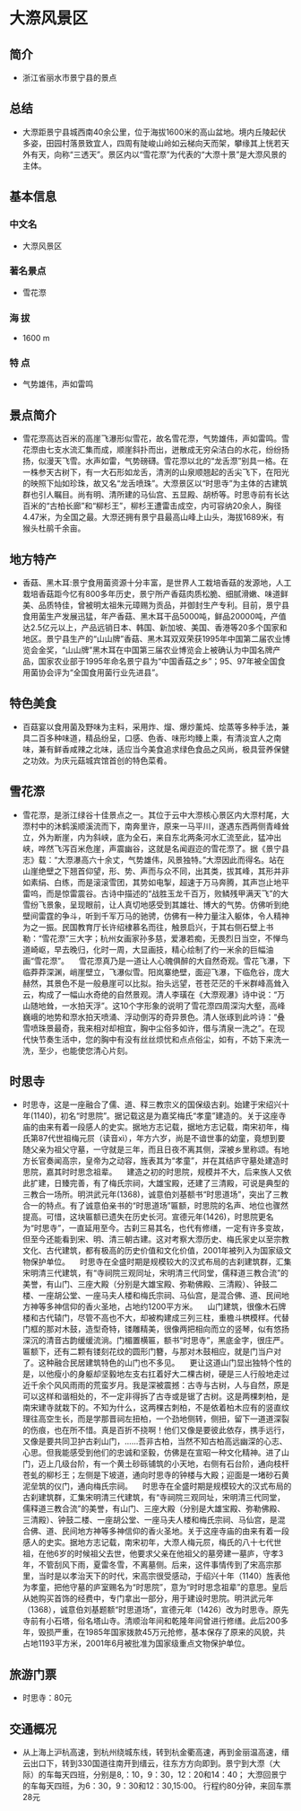 # 大漈风景区
## 简介
- 浙江省丽水市景宁县的景点
## 总结
- 大漈距景宁县城西南40余公里，位于海拔1600米的高山盆地。境内丘陵起伏多姿，田园村落景致宜人，四周有陡峻山岭如云梯向天而架，攀缘其上恍若天外有天，向称“三透天”。景区内以“雪花漈”为代表的“大漈十景”是大漈风景的主体。
## 基本信息
### 中文名
- 大漈风景区
### 著名景点
- 雪花漈
### 海    拔
- 1600 m
### 特    点
- 气势雄伟，声如雷鸣
## 景点简介
- 雪花漈高达百米的高崖飞瀑形似雪花，故名雪花漈，气势雄伟，声如雷鸣。雪花漈由七支水流汇集而成，顺崖斜扑而出，迸散成无穷朵洁白的水花，纷纷扬扬，似漫天飞雪。水声如雷，气势磅礴。雪花漈以北的“龙舌漈”别具一格。在一株参天古树下，有一大石形如龙舌，清洌的山泉顺翘起的舌尖飞下，在阳光的映照下灿如珍珠，故又名“龙舌喷珠”。大漈景区以“时思寺”为主体的古建筑群也引人瞩目。尚有明、清所建的马仙宫、五显殿、胡桥等。时思寺前有长达百米的“古柏长廊”和“柳杉王”，柳杉王遭雷击成空，内可容纳20余人，胸径4.47米，为全国之最。大漈还拥有景宁县最高山峰上山头，海拔1689米，有猴头杜鹃千余亩。
## 地方特产
- 香菇、黑木耳:景宁食用菌资源十分丰富，是世界人工栽培香菇的发源地，人工栽培香菇距今忆有800多年历史，景宁所产香菇肉质松脆、细腻滑嫩、味道鲜美、品质特佳，曾被明太祖朱元璋赐为贡品，并御封生产专利。目前，景宁县食用菌生产发展迅猛，年产香菇、黑木耳干品5000吨，鲜品20000吨，产值达2.5亿元以上，产品远销日本、韩国、新加坡、美国、香港等20多个国家和地区。景宁县生产的“山山牌”香菇、黑木耳双双荣获1995年中国第二届农业博览会金奖，“山山牌”黑木耳在中国第三届农业博览会上被确认为中国名牌产品，国家农业部于1995年命名景宁县为“中国香菇之乡”；95、97年被全国食用菌协会评为“全国食用菌行业先进县”。
## 特色美食
- 百菇宴以食用菌及野味为主料，采用炸、熘、爆炒薰炖、烩蒸等多种手法，兼具二百多种味道，精品纷呈，口感、色香、味形均臻上乘，有清淡宜人之南味，兼有鲜香咸辣之北味，适应当今美食追求绿色食品之风尚，极具营养保健之功效。为庆元菇城宾馆首创的特色菜肴。
## 雪花漈
- 雪花漈，是浙江绿谷十佳景点之一。其位于云中大漈核心景区内大漈村尾，大漈村中的沐鹤溪顺溪流而下，南奔里许，原来一马平川，遂遇东西两侧青峰耸立，外为断崖，内为斜峡，底为全石，来自东北两条河水汇流至此，猛冲出峡，哗然飞泻百米危崖，声震幽谷，这就是名闻遐迩的雪花漈了。据《景宁县志》载：“大漈瀑高六十余丈，气势雄伟，风景独特。”大漈因此而得名。站在山崖绝壁之下翘首仰望，形、势、声而与众不同，出其类，拔其峰，其形并非如素绢、白练，而是滚滚雪团，其势如电掣，超速于万马奔腾，其声岂止地平雷呜，而是惊雷震谷。古诗中描述的“战胜玉龙千百万，败鳞残甲满天飞”的大雪纷飞景象，呈现眼前，让人真切地感受到其雄壮、博大的气势。仿佛听到绝壁间雷霆的争斗，听到千军万马的驰骋，仿佛有一种力量注入躯体，令人精神为之一振。民国教育厅长许绍棣慕名而往，触景启兴，于其右侧石壁上书勒：“雪花漈”三大字；杭州女画家孙多慈，爱瀑若痴，无畏烈日当空，不惮鸟道崎岖，早去晚归，化时一周，大显画技，精心绘制了约一米余的巨幅油画“雪花漈”。 　雪花漈真乃是一道让人心魄俱醉的大自然奇观。雪花飞瀑，下临莽莽深渊，峭崖壁立，飞瀑似雪。阳岚寨绝壁，面迎飞瀑，下临危谷，庞大赫然，其景色不是一般悬崖可以比拟。抬头远望，苍苍茫茫的千米群峰高耸入云，构成了一幅山水奇绝的自然景观。清人李璜在《大漈观瀑》诗中说：“万山随地耸，一水拍天浮”。这10个字形象的说明了雪花漈四周深沟大壑，高峰巍峨的地势和漈水拍天喷涌、浮动倒泻的奇异景色。清人张琢到此吟诗：“叠雪喷珠景最奇，我来相对却相宜，胸中尘俗多如许，借与清泉一洗之”。在现代快节奏生活中，您的胸中有没有丝丝烦忧和点点俗尘，如有，不妨下来洗一洗，至少，也能使您清心片刻。
## 时思寺
- 时思寺，这是一座融合了儒、道、释三教宗义的国保级古刹。始建于宋绍兴十年(1140)，初名“时思院”。据记载这是为嘉奖梅氏“孝童”建造的。关于这座寺庙的由来有着一段感人的史实。据地方志记载，据地方志记载，南宋初年，梅氏第87代世祖梅元屃（读音xì），年方六岁，尚是不谙世事的幼童，竟想到要随父亲为祖父守墓，一守就是三年，而且日夜不离其侧，深被乡里称颂。有地方长官奏闻高宗，皇帝为之动容，旌表其为“孝童”，并在其结庐守墓处建造时思院，嘉其时时思念祖辈。 　建造之初的时思院，规模并不大，后来族人又依此扩建，日臻完善，有了梅氏宗祠，大雄宝殿，还建了三清殿，可说是典型的三教合一场所。明洪武元年(1368)，诚意伯刘基额书“时思道场”，突出了三教合一的特点。有了诚意伯亲书的“时思道场”匾额，时思院的名声、地位也骤然提高。可惜，这块匾额已遗失在历史长河。宣德元年(1426)，时思院更名为“时思寺”，一直延用至今。古刹三易其名，也代有修缮，一定有许多变故，但至今还能看到宋、明、清三朝古建。这对考察大漈历史、梅氏家史以至宗教文化、古代建筑，都有极高的历史价值和文化价值，2001年被列入为国家级文物保护单位。 　时思寺在全盛时期是规模较大的汉式布局的古刹建筑群，汇集宋明清三代建筑，有“寺祠院三观同址，宋明清三代同堂，儒释道三教合流”的美誉，有山门、三座大殿（分别是大雄宝殿、弥勒佛殿、三清殿）、钟鼓二楼、一座胡公堂、一座马夫人楼和梅氏宗祠、马仙宫，是混合佛、道、民间地方神等多神信仰的香火圣地，占地约1200平方米。 　山门建筑，很像木石牌楼和古代辕门，尽管不高也不大，却被构建成三列三柱，重檐斗栱模样。代替门框的那对木鼓，造型奇特，镂雕精美，很像两把相向而立的竖琴，似有悠扬深沉的清音古韵缓缓流淌。门楣置横匾，额书“时思寺”，黑底金字，很庄严。匾额下，还有二颗有镂刻花纹的圆形门簪，与那对木鼓相应，就是门当户对了。这种融合民居建筑特色的山门也不多见。 　更让这道山门显出独特个性的是，以他瘦小的身躯却坚毅地左支右扛着好大二棵古树，硬是三人行般地走过近千余个风风雨雨的荒蛮岁月。我是深被震撼：古寺与古树，人与自然，原是可以这样和谐相处的，不一定非得拆了古寺或是锯了古树。这是两棵刺柏，是南宋建寺就栽下的。不知为什么，这两棵古刺柏，不是依着柏木应有的竖直纹理往高空生长，而是学那晋祠左扭柏，一个劲地侧转，侧扭，留下一道道深裂的伤痕，也在所不惜。真是百折不挠啊！他们又像是要彼此依存，携手远行，又像是要共同卫护古刹山门，……吾非古柏，当然不知古柏高远幽深的心志、心思。但我能感受到他们的忠诚和坚毅，仿佛是在宣昭一种文化精神。进了山门，迈上几级台阶，有一个黄土砂砾铺筑的小天地，右侧有石台阶，通向枝杆苍虬的柳杉王；左侧是下坡道，通向时思寺的钟楼与大殿；迎面是一堵砂石黄泥垒筑的仪门，通向梅氏宗祠。 　时思寺在全盛时期是规模较大的汉式布局的古刹建筑群，汇集宋明清三代建筑，有“寺祠院三观同址，宋明清三代同堂，儒释道三教合流”的美誉，有山门、三座大殿（分别是大雄宝殿、弥勒佛殿、三清殿）、钟鼓二楼、一座胡公堂、一座马夫人楼和梅氏宗祠、马仙宫，是混合佛、道、民间地方神等多神信仰的香火圣地。关于这座寺庙的由来有着一段感人的史实。据地方志记载，南宋初年，大漈人梅元屃，梅氏的八十七代世祖，在他6岁的时候祖父去世，他要求父亲在他祖父的墓旁建一墓庐，守孝3年，不管刮风下雨，夏雷冬雪，不离墓侧。后来，这件事情传到了宋高宗那里，当时是以孝治天下的时代，宋高宗很受感动，于绍兴十年（1140）旌表他为孝童，把他守墓的庐室赐名为“时思院”，意为“时时思念祖辈”的意思。皇后从她购买首饰的经费中，专门拿出一部分，用于建设时思院。明洪武元年（1368），诚意伯刘基题额“时思道场”，宣德元年（1426）改为时思寺。原先寺前有小石塔，俗名塔山寺。清顺治年间和乾隆年间曾进行修缮。此后200多年，毁损严重，在1985年国家拨款45万元抢修，基本保存了原来的风貌，共占地1193平方米，2001年6月被批准为国家级重点文物保护单位。
## 旅游门票
- 时思寺：80元
## 交通概况
- 从上海上沪杭高速，到杭州绕城东线，转到杭金衢高速，再到金丽温高速，缙云出口下，转到330国道往南开到缙云，往东方方向即到。景宁到大漈（大际）的车每天四班，分别是8,：10，9：30，12：20和14：40； 大漈回景宁的车每天四班，为6：30，9：30和12：30,15:00。 行程约80分钟，来回车票28元